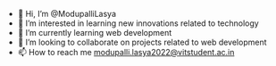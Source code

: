 - 👋 Hi, I’m @ModupalliLasya
- 👀 I’m interested in learning new innovations related to technology
- 🌱 I’m currently learning web development
- 💞️ I’m looking to collaborate on projects related to web development
- 📫 How to reach me modupalli.lasya2022@vitstudent.ac.in

<!---
ModupalliLasya/ModupalliLasya is a ✨ special ✨ repository because its `README.md` (this file) appears on your GitHub profile.
You can click the Preview link to take a look at your changes.
--->
